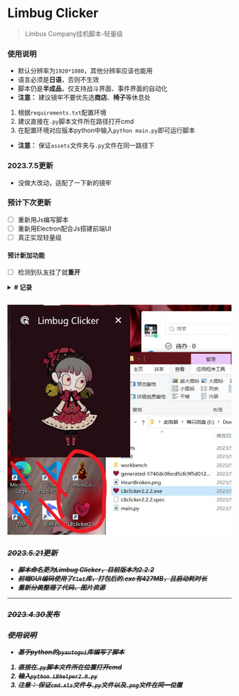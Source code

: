 # Limbug Clicker
> Limbus Company挂机脚本-轻量级
### 使用说明
- 默认分辨率为``1920*1080``，其他分辨率应该也能用
- 语言必须是**日语**，否则不生效
- 脚本仍是**半成品**，仅支持战斗界面、事件界面的自动化
- **注意：** 建议镜牢不要优先选**商店**、**椅子**等休息处
1. 根据`requirements.txt`配置环境
2. 建议直接在`.py`脚本文件所在路径打开cmd
3. 在配置环境对应版本python中输入`python main.py`即可运行脚本
- **注意：** 保证`assets`文件夹与`.py`文件在同一路径下
### 2023.7.5更新
- 没做大改动，适配了一下新的镜牢

### 预计下次更新
- [ ] 重新用Js编写脚本
- [ ] 重新用Electron配合Js搭建前端UI
- [ ] 真正实现轻量级
#### 预计新加功能
- [ ] 检测到队友挂了就**重开**
<details>
<summary><b># 记录<b></summary>
<b><i>2023.5.22<i><b>
<ul>
<li>方案 1：继续装opencv，用vs2022开发
<li>方案 2：研究其他语言py结合方法
</ul>
</details>

![放个封面图](https://github.com/Xie-Tiao/My-Imgurl/blob/main/Limbug_Clicker_example_1.jpg "示例")
---
### ~~2023.5.21更新~~
- ~~脚本命名更为**Limbug Clicker**，目前版本为2.2.2~~
- ~~前端GUI编码使用了`Flet`库，打包后的.exe有*427MB*，且启动耗时长~~
- ~~重新分类整理了代码、图片资源~~
---
### ~~**2023.4.30发布**~~
### ~~**使用说明**~~
- ~~基于python的`pyautogui`库编写了脚本~~
1. ~~直接在`.py`脚本文件所在位置打开cmd~~
2. ~~输入`python LBhelper2.0.py`~~
3. ~~**注意：** 保证`cmd.xls`文件与`.py`文件以及`.png`文件在同一位置~~


